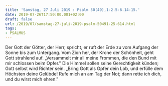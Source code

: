 ```yaml
---
title: 'Samstag, 27 Juli 2019 : Psalm 50(49),1-2.5-6.14-15.'
date: 2019-07-26T17:50:00.001+02:00
draft: false
url: /2019/07/samstag-27-juli-2019-psalm-50491-25-614.html
tags: 
- PSALMUS
---
```


Der Gott der Götter, der Herr, spricht, er ruft der Erde zu vom Aufgang der Sonne bis zum Untergang. Vom Zion her, der Krone der Schönheit, geht Gott strahlend auf. „Versammelt mir all meine Frommen, die den Bund mit mir schlossen beim Opfer." Die Himmel sollen seine Gerechtigkeit künden; Gott selbst wird Richter sein. „Bring Gott als Opfer dein Lob, und erfülle dem Höchsten deine Gelübde! Rufe mich an am Tag der Not; dann rette ich dich, und du wirst mich ehren."